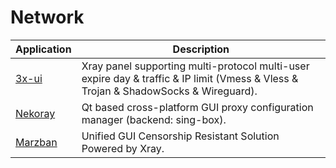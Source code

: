 # Network

| Application | Description |
| ----------- | ----------- |
| [3x-ui](https://wiki.amdcloud.kz/3x-ui/) | Xray panel supporting multi-protocol multi-user expire day & traffic & IP limit (Vmess & Vless & Trojan & ShadowSocks & Wireguard). |
| [Nekoray](https://wiki.amdcloud.kz/nekoray/) | Qt based cross-platform GUI proxy configuration manager (backend: sing-box). |
| [Marzban](https://wiki.amdcloud.kz/marzban/) | Unified GUI Censorship Resistant Solution Powered by Xray. |